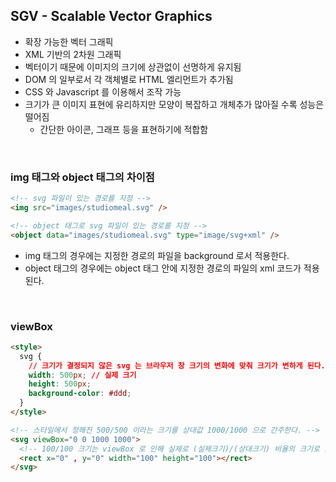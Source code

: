 ## SGV - Scalable Vector Graphics

- 확장 가능한 벡터 그래픽
- XML 기반의 2차원 그래픽
- 벡터이기 때문에 이미지의 크기에 상관없이 선명하게 유지됨
- DOM 의 일부로서 각 객체별로 HTML 엘리먼트가 추가됨
- CSS 와 Javascript 를 이용해서 조작 가능
- 크기가 큰 이미지 표현에 유리하지만 모양이 복잡하고 개체추가 많아질 수록 성능은 떨어짐
  - 간단한 아이콘, 그래프 등을 표현하기에 적합함

<br/>

### img 태그와 object 태그의 차이점

```html
<!-- svg 파일이 있는 경로를 지정 -->
<img src="images/studiomeal.svg" />

<!-- object 태그로 svg 파일이 있는 경로를 지정 -->
<object data="images/studiomeal.svg" type="image/svg+xml" />
```

- img 태그의 경우에는 지정한 경로의 파일을 background 로서 적용한다.
- object 태그의 경우에는 object 태그 안에 지정한 경로의 파일의 xml 코드가 적용된다.

<br/>

### viewBox

```html
<style>
  svg {
    // 크기가 결정되지 않은 svg 는 브라우저 창 크기의 변화에 맞춰 크기가 변하게 된다.
    width: 500px; // 실제 크기
    height: 500px;
    background-color: #ddd;
  }
</style>

<!-- 스타일에서 정해진 500/500 이라는 크기를 상대값 1000/1000 으로 간주한다. -->
<svg viewBox="0 0 1000 1000">
  <!-- 100/100 크기는 viewBox 로 인해 실제로 (실제크기)/(상대크기) 비율의 크기로 보이게 된다. -->
  <rect x="0" , y="0" width="100" height="100"></rect>
</svg>
```

